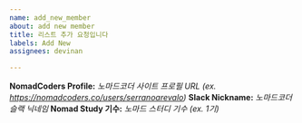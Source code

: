 ```yaml
---
name: add_new_member
about: add new member
title: 리스트 추가 요청입니다
labels: Add New
assignees: devinan

---
```


<!-- 위의 코드는 이슈할때 탬플릿입니다. 위쪽은 수정하시지 마세요 -->

<!--
수정시 _로 감싸져 있는 부분을 지우고 본인 정보를 입력하시면 됩니다.
수정 후 예시:
**NomadCoders Profile:** https://nomadcoders.co/users/serranoarevalo
**Slack Nickname:** 니꼬
**Nomad Study 기수:** 1기
-->

**NomadCoders Profile:** _노마드코더 사이트 프로필 URL (ex. https://nomadcoders.co/users/serranoarevalo)_
**Slack Nickname:** _노마드코더 슬랙 닉네임_
**Nomad Study 기수:** _노마드 스터디 기수 (ex. 1기)_

<!-- pull request를 이용해주세요!  -->
